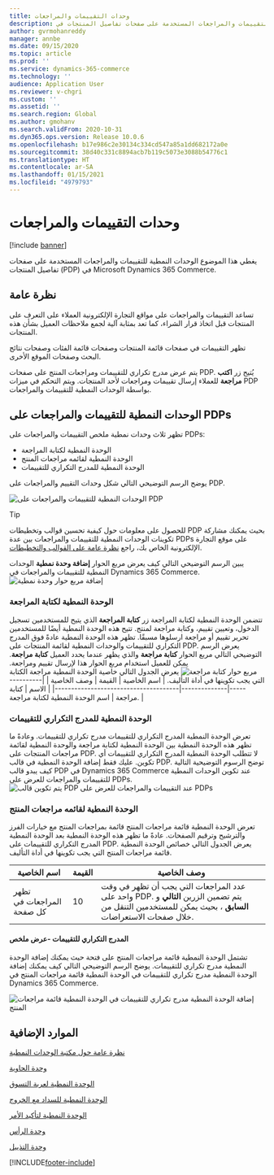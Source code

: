 ```yaml
---
title: وحدات التقييمات والمراجعات
description: يغطي هذا الموضوع الوحدات النمطية للتقييمات والمراجعات المستخدمة على صفحات تفاصيل المنتجات في Microsoft Dynamics 365 Commerce.
author: gvrmohanreddy
manager: annbe
ms.date: 09/15/2020
ms.topic: article
ms.prod: ''
ms.service: dynamics-365-commerce
ms.technology: ''
audience: Application User
ms.reviewer: v-chgri
ms.custom: ''
ms.assetid: ''
ms.search.region: Global
ms.author: gmohanv
ms.search.validFrom: 2020-10-31
ms.dyn365.ops.version: Release 10.0.6
ms.openlocfilehash: b17e986c2e30134c334cd547a85a1dd682172a0e
ms.sourcegitcommit: 38d40c331c8894acb7b119c5073e3088b54776c1
ms.translationtype: HT
ms.contentlocale: ar-SA
ms.lasthandoff: 01/15/2021
ms.locfileid: "4979793"
---
```

# <a name="ratings-and-reviews-modules"></a>وحدات التقييمات والمراجعات

[!include [banner](includes/banner.md)]

يغطي هذا الموضوع الوحدات النمطية للتقييمات والمراجعات المستخدمة على صفحات تفاصيل المنتجات (PDP) في Microsoft Dynamics 365 Commerce.

## <a name="overview"></a>نظرة عامة

تساعد التقييمات والمراجعات على مواقع التجارة الإلكترونية العملاء على التعرف على المنتجات قبل اتخاذ قرار الشراء، كما تعد بمثابة آلية لجمع ملاحظات العميل‬ بشأن هذه المنتجات. 

تظهر التقييمات في صفحات قائمة المنتجات وصفحات قائمة الفئات وصفحات نتائج البحث وصفحات الموقع الأخرى. 

يتم عرض مدرج تكراري للتقييمات ومراجعات المنتج على صفحات PDP. يُتيح زر **اكتب مراجعة** للعملاء إرسال تقييمات ومراجعات لأحد المنتجات. ويتم التحكم في ميزات PDP بواسطة ‏‫الوحدات النمطية للتقييمات والمراجعات‬.

## <a name="ratings-and-reviews-modules-on-pdps"></a>الوحدات النمطية للتقييمات والمراجعات على PDPs 

تظهر ثلاث وحدات نمطية ملخص التقييمات والمراجعات على PDPs:
- الوحدة النمطية لكتابة المراجعة
- الوحدة النمطية لقائمه مراجعات المنتج
- الوحدة النمطية للمدرج التكراري للتقييمات
 
يوضح الرسم التوضيحي التالي شكل وحدات التقييم والمراجعات على PDP.

![الوحدات النمطية للتقييمات والمراجعات على PDP](media/rnr-eCommerce-pdp-reviews-modules_design.png)

> [!TIP] 
> للحصول على معلومات حول كيفية تحسين قوالب وتخطيطات PDP بحيث يمكنك مشاركة تكوينات الوحدات النمطية للتقييمات والمراجعات بين عدة PDPs على موقع التجارة الإلكترونية الخاص بك، راجع [نظرة عامة على القوالب والتخطيطات](templates-layouts-overview.md).

يبين الرسم التوضيحي التالي كيف يعرض مربع الحوار **إضافة وحدة نمطية** الوحدات النمطية للتقييمات والمراجعات في Dynamics 365 Commerce.
![إضافة مربع حوار وحدة نمطية](media/rnr-eCommerce-pdp-adding-rnr-modules.png)

### <a name="write-review-module"></a>الوحدة النمطية لكتابة المراجعة

تتضمن الوحدة النمطية لكتابة المراجعة زر **كتابة المراجعة** الذي يتيح للمستخدمين تسجيل الدخول، وتعيين تقييم، وكتابة مراجعة لمنتج. تتيح هذه الوحدة النمطية أيضًا للمستخدمين تحرير تقييم أو مراجعة ارسلوها مسبقًا. تظهر هذه الوحدة النمطية عادةً فوق المدرج التكراري للتقييمات والوحدات النمطية لقائمة المنتجات على PDP.
يعرض الرسم التوضيحي التالي مربع الحوار **كتابة مراجعة** والذي يظهر عندما يحدد العميل **كتابة مراجعة**. يمكن للعميل استخدام مربع الحوار هذا لإرسال تقييم ومراجعة.
![‏‫مربع حوار كتابة مراجعة‬](media/rnr-eCommerce-write-review-module.png) يعرض الجدول التالي خاصية الوحدة النمطية مراجعة الكتابة التي يجب تكوينها في أداة التأليف.
| اسم الخاصية | القيمة        | وصف الخاصية                 |
|---------------|--------------|--------------------------------------|
| الاسم          | كتابة مراجعة | اسم الوحدة النمطية لكتابة مراجعة. |

### <a name="ratings-histogram-module"></a>الوحدة النمطية للمدرج التكراري للتقييمات

تعرض الوحدة النمطية المدرج التكراري للتقييمات مدرج تكراري للتقييمات. وعادةً ما تظهر هذه الوحدة النمطية بين الوحدة النمطية لكتابة مراجعة والوحدة النمطية لقائمة مراجعات المنتجات على PDP.
لا تتطلب الوحدة النمطية المدرج التكراري للتقييمات أي تكوين. عليك فقط إضافة الوحدة النمطية في قالب PDP. توضح الرسوم التوضيحية التالية كيف يبدو قالب PDP في Dynamics 365 Commerce عند تكوين الوحدات النمطية للتقييمات والمراجعات للعرض على PDPs.
![يتم تكوين قالب PDP عند التقييمات والمراجعات للعرض على PDPs](media/rnr-eCommerce-pdp-reviews-modules.png)

### <a name="product-reviews-list-module"></a>الوحدة النمطية لقائمه مراجعات المنتج

تعرض الوحدة النمطية قائمة مراجعات المنتج قائمة بمراجعات المنتج مع خيارات الفرز والترشيح وترقيم الصفحات. عادةً ما تظهر هذه الوحدة النمطية بعد الوحدة النمطية المدرج التكراري للتقييمات على PDP.
يعرض الجدول التالي خصائص الوحدة النمطية قائمة مراجعات المنتج التي يجب تكوينها في أداة التأليف.

| اسم الخاصية              | القيمة | وصف الخاصية |
|----------------------------|-------| ---------------------|
| تظهر المراجعات في كل صفحة | 10    | عدد المراجعات التي يجب أن تظهر في وقت واحد على PDP. يتم تضمين الزرين **التالي** و **السابق** ، بحيث يمكن للمستخدمين التنقل من خلال صفحات الاستعراضات. |

#### <a name="ratings-histogram--summary-view"></a>المدرج التكراري للتقييمات -عرض ملخص

تشتمل الوحدة النمطية قائمة مراجعات المنتج على فتحة حيث يمكنك إضافة الوحدة النمطية مدرج تكراري للتقييمات. يوضح الرسم التوضيحي التالي كيف يمكنك إضافة الوحدة النمطية مدرج تكراري للتقييمات في الوحدة النمطية قائمة مراجعات المنتج في Dynamics 365 Commerce.

![إضافة الوحدة النمطية مدرج تكراري للتقييمات في الوحدة النمطية قائمة مراجعات المنتج](media/rnr-eCommerce-pdp-rating-histogram-summary.png)

## <a name="additional-resources"></a>الموارد الإضافية

[نظرة عامة حول مكتبة الوحدات النمطية](starter-kit-overview.md)

[وحدة الحاوية](add-container-module.md)

[الوحدة النمطية لعربة التسوق](add-cart-module.md)

[الوحدة النمطية للسداد مع الخروج](add-checkout-module.md)

[الوحدة النمطية لتأكيد الأمر](order-confirmation-module.md)

[وحدة الرأس](author-header-module.md)

[وحدة التذييل](author-footer-module.md)


[!INCLUDE[footer-include](../includes/footer-banner.md)]